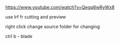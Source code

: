 https://www.youtube.com/watch?v=Qegq8wRyWx8

use lrf fr cutting and preview

right click change source folder for changing

ctrl b - blade
